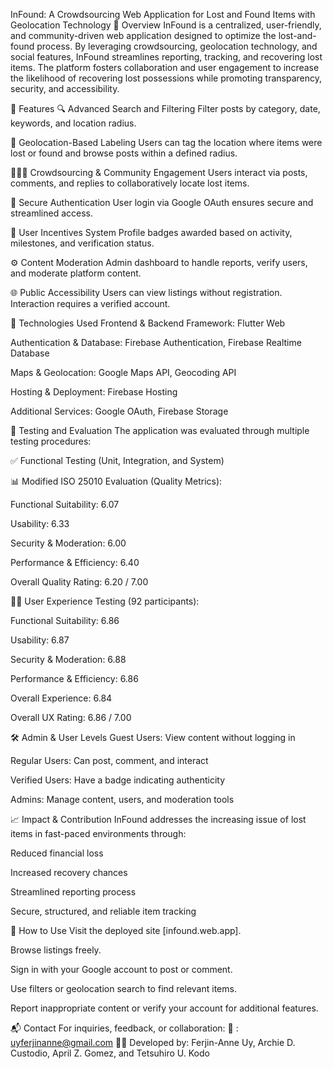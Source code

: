 InFound: A Crowdsourcing Web Application for Lost and Found Items with Geolocation Technology
📌 Overview
InFound is a centralized, user-friendly, and community-driven web application designed to optimize the lost-and-found process. By leveraging crowdsourcing, geolocation technology, and social features, InFound streamlines reporting, tracking, and recovering lost items. The platform fosters collaboration and user engagement to increase the likelihood of recovering lost possessions while promoting transparency, security, and accessibility.

🚀 Features
🔍 Advanced Search and Filtering
Filter posts by category, date, keywords, and location radius.

📍 Geolocation-Based Labeling
Users can tag the location where items were lost or found and browse posts within a defined radius.

🧑‍🤝‍🧑 Crowdsourcing & Community Engagement
Users interact via posts, comments, and replies to collaboratively locate lost items.

🔐 Secure Authentication
User login via Google OAuth ensures secure and streamlined access.

🏅 User Incentives System
Profile badges awarded based on activity, milestones, and verification status.

⚙️ Content Moderation
Admin dashboard to handle reports, verify users, and moderate platform content.

🌐 Public Accessibility
Users can view listings without registration. Interaction requires a verified account.

🧰 Technologies Used
Frontend & Backend Framework: Flutter Web

Authentication & Database: Firebase Authentication, Firebase Realtime Database

Maps & Geolocation: Google Maps API, Geocoding API

Hosting & Deployment: Firebase Hosting

Additional Services: Google OAuth, Firebase Storage

🧪 Testing and Evaluation
The application was evaluated through multiple testing procedures:

✅ Functional Testing (Unit, Integration, and System)

📊 Modified ISO 25010 Evaluation (Quality Metrics):

Functional Suitability: 6.07

Usability: 6.33

Security & Moderation: 6.00

Performance & Efficiency: 6.40

Overall Quality Rating: 6.20 / 7.00

🧑‍💻 User Experience Testing (92 participants):

Functional Suitability: 6.86

Usability: 6.87

Security & Moderation: 6.88

Performance & Efficiency: 6.86

Overall Experience: 6.84

Overall UX Rating: 6.86 / 7.00

🛠️ Admin & User Levels
Guest Users: View content without logging in

Regular Users: Can post, comment, and interact

Verified Users: Have a badge indicating authenticity

Admins: Manage content, users, and moderation tools

📈 Impact & Contribution
InFound addresses the increasing issue of lost items in fast-paced environments through:

Reduced financial loss

Increased recovery chances

Streamlined reporting process

Secure, structured, and reliable item tracking

📄 How to Use
Visit the deployed site [infound.web.app].

Browse listings freely.

Sign in with your Google account to post or comment.

Use filters or geolocation search to find relevant items.

Report inappropriate content or verify your account for additional features.

📬 Contact
For inquiries, feedback, or collaboration:
📧 : uyferjinanne@gmail.com
👨‍💻 Developed by: Ferjin-Anne Uy, Archie D. Custodio, April Z. Gomez, and Tetsuhiro U. Kodo
